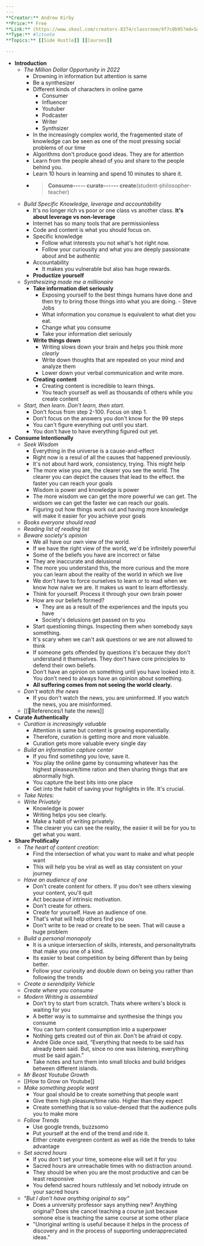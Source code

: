 ```yaml
---
---
**Creator:** Andrew Kirby
**Price:** Free
**Link:** (https://www.skool.com/creators-8374/classroom/4f7c0b95?md=5a79f69d18804f298dc4de87d88bd363)
**Type:** #litnote 
**Topics:** [[Side Hustle]] [[Courses]]

---
```

- **Introduction**
	- *The Million Dollar Opportunity in 2022*
		- Drowning in information but attention is same
		- Be a synthesizer
		- Different kinds of characters in online game
			- Consumer
			- Influencer
			- Youtuber
			- Podcaster
			- Writer
			- Synthsizer
		- In the increasingly complex world, the fragemented state of knowledge can be seen as one of the most pressing social problems of our time
		- Algorithms don't produce good ideas. They are for attention
		- Learn from the people ahead of you and share to the people behind you.
		- Learn 10 hours in learning and spend 10 minutes to share it.
		- > **Consume----- curate------ create**(student-philosopher-teacher)
	- *Build Specific Knowledge, leverage and accountability*
		- It's no longer rich vs poor or one class vs another class. **It's about leverage vs non-leverage**
		- Internet has so many tools that are permissionless
		- Code and content is what you should focus on. 
		- Specific knowledge
			- Follow what interests you not what's hot right now. 
			- Follow your curiousity and what you are deeply passionate about and be authentic
		- Accountability
			- It makes you vulnerable but also has huge rewards. 
		- **Productize yourself** 
	- *Synthesizing made me a millionaire*
		- **Take information diet seriously**
			- Exposing yourself to the best things humans have done and then try to bring those things into what you are doing. - Steve Jobs
			- What information you consmue is equivalent to what diet you eat.
			- Change what you consume 
			- Take your information diet seriously
		- **Write things down**
			- Writing slows down your brain and helps you think *more clearly*
			- Write down thoughts that are repeated on your mind and analyze them
			- Lower down your verbal communication and write more.
		- **Creating content**
			- Creating content is incredible to learn things.
			- You teach yourself as well as thousands of others while you create content
	- *Start, then learn. Don't learn, then start.*
		- Don't focus from step 2-100. Focus on step 1.
		- Don't focus on the answers you don't know for the 99 steps
		- You can't figure everything out until you start.
		- You don't have to have everything figured out yet.
- **Consume Intentionally**
	- *Seek Wisdom*
		- Everything in the universe is a cause-and-effect
		- Right now is a resul of all the causes that happened previously.
		- It's not about hard work, consistency, trying. This might help
		- The more wise you are, the clearer you see the world. The clearer you can depict the causes that lead to the effect. the faster you can reach your goals
		- Wisdom is power and knowledge is power
		- The more wisdom we can get the more powerful we can get. The widsom we can get the faster we can reach our goals.
		- Figuring out how things work out and having more knowledge will make it easier for you achieve your goals
	- *Books everyone should read*
	- *Reading list of reading list*
	- *Beware society's opinion*
		- We all have our own view of the world.
		- If we have the right view of the world, we'd be infinitely powerful
		- Some of the beliefs you have are incorrect or false
		- They are inaccurate and delusional
		- The more you understand this, the more curious and the more you can learn about the reality of the world in which we live
		- We don't have to force ourselves to learn or to read when we know how naive we are. It makes us want to learn effortlessly.
		- Think for yourself. Process it through your own brain power
		- How are our beliefs formed?
			- They are as a result of the experiences and the inputs you have
			- Society's delusions get passed on to you
		- Start questioning things. Inspecting them when somebody says something. 
		- It's scary when we can't ask questions or we are not allowed to think
		- If someone gets offended by questions it's because they don't understand it themselves. They don't have core principles to defend their own beliefs.
		- Don't have an opinion on something until you have looked into it. You don't need to always have an opinion about something.
		- **All suffering comes from not seeing the world clearly.**
	- *Don't watch the news*
		- If you don't watch the news, you are uninformed. If you watch the news, you are misinformed.
	- [[🌻References/I hate the news]]
- **Curate Authentically**
	- *Curation is increasingly valuable*
		- Attention is same but content is growing exponentially. 
		- Therefore, curation is getting more and more valuable.
		- Curation gets more valuable every single day
	- *Build an information capture  center*
		- If you find sometihng you love, save it. 
		- You play the online game by consuming whatever has the highest pleaseure/time ration and then sharing things that are abnormally high.
		- You capture the best bits into one place
		- Get into the habit of saving your highlights in life. It's crucial.
	- *Take Notes:*
	- *Write Privately*
		- Knowledge is power
		- Writing helps you see clearly.
		- Make a habit of writing privately.
		- The clearer you can see the reality, the easier it will be for you to get what you want.
- **Share Prolifically**
	- *The heart of content creation:*
		- Find the intersection of what you want to make and what people want
		- This will help you be viral as well as stay consistent on your journey
	- *Have an audience of one*
		- Don't create content for others. If you don't see others viewing your content, you'll quit
		- Act because of intrinsic motivation. 
		- Don't create for others.
		- Create for yourself. Have an audience of one. 
		- That's what will help others find you
		- Don't write to be read or create to be seen. That will cause a huge problem
	- *Build a personal monopoly*
		- It is a unique intersection of skills, interests, and personalitytraits that make you one of a kind.
		- Its easier to beat competition by being different than by  being better. 
		- Follow your curiosity and double down on being you rather than following the trends
	- *Create a serendipity Vehicle*
	- *Create where you consume*
	- *Modern Writing is assembled*
		- Don't try to start from scratch. Thats where writers's block is waiting for you
		- A better way is to summairse and synthesise the things you consume
		- You can turn content consumption into a superpower
		- Nothing gets created out of thin air. Don't be afraid ot copy.
		- André Gide once said, “Everything that needs to be said has already been said. But, since no one was listening, everything must be said again.”
		- Take notes and turn them into small blocks and build bridges between different islands.
	- *Mr Beast Youtube Growth*
	- [[How to Grow on Youtube]]
	- *Make something people want*
		- Your goal should be to create something that people want
		- Give them high pleasure/time ratio. Higher than they expect
		- Create something that is so value-densed that the audience pulls you to make more
	- *Follow Trends*
		- Use google trends, buzzsomo
		- Put yourself at the end of the trend and ride it.
		- Either create evergreen content as well as ride the trends to take advantage
	- *Set sacred hours*
		- If you don't set your time, someone else will set it for you
		- Sacred hours are unreachable times with no distraction around.
		- They should be when you are the most productive and can be least responsive
		- You defend sacred hours ruthlessly and let nobody intrude on your sacred hours
	- *"But I don't have anything original to say"*
		- Does a university professor says anything new? Anything original? Does she cancel teaching a course just because somone else is teaching the same course at some other place
		- "Unoriginal writing is useful because it helps in the process of discovery and in the process of supporting underappreciated ideas."